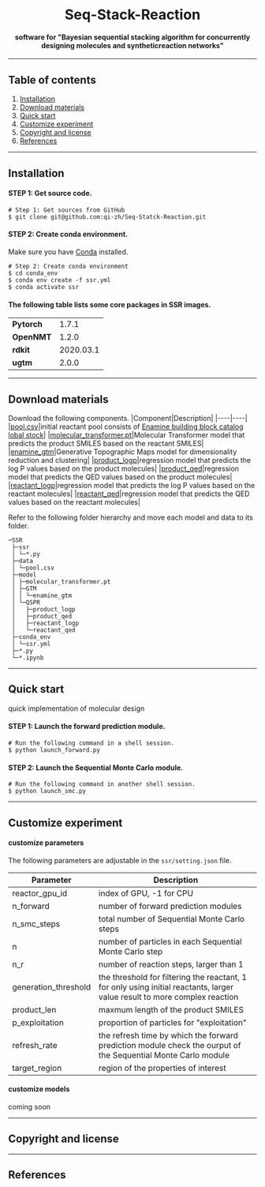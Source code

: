 <h1 align="center">
  <br>
  Seq-Stack-Reaction
  <br>
</h1>

<h4 align="center">software for "Bayesian sequential stacking algorithm for concurrently designing molecules and syntheticreaction networks"</h4>

---

## Table of contents
1. [Installation](#installation)
2. [Download materials](#download-materials)
3. [Quick start](#quick-start)
4. [Customize experiment](#customize-experiment)
5. [Copyright and license](#Copyright-and-license)
6. [References](#References)

---

## Installation

#### STEP 1: Get source code.
```shell
# Step 1: Get sources from GitHub
$ git clone git@github.com:qi-zh/Seq-Statck-Reaction.git
```
#### STEP 2: Create conda environment.

Make sure you have [Conda](https://docs.conda.io/projects/conda/en/latest/) installed.
```shell
# Step 2: Create conda environment
$ cd conda_env
$ conda env create -f ssr.yml
$ conda activate ssr
```
#### The following table lists some core packages in SSR images.
<table>
  <tr>
    <td nowrap><strong>Pytorch</strong></td>
    <td>1.7.1</td>
  </tr>
  <tr>
    <td nowrap><strong>OpenNMT</strong></td>
    <td>1.2.0</td>
  </tr>
  <tr>
    <td nowrap><strong>rdkit</strong></td>
    <td>2020.03.1</td>
  </tr>
  <tr>
    <td nowrap><strong>ugtm</strong></td>
    <td>2.0.0</td>
  </tr>
</table>

---
## Download materials

Download the following components.
|Component|Description|
|----|----|
|[pool.csv](https://github.com/qi-zh/Seq-Statck-Reaction)|initial reactant pool consists of [Enamine building block catalog lobal stock](https://enamine.net/building-blocks)|
|[molecular_transformer.pt](https://github.com/qi-zh/Seq-Statck-Reaction)|Molecular Transformer model that predicts the product SMILES based on the reactant SMILES|
|[enamine_gtm](https://github.com/qi-zh/Seq-Statck-Reaction)|Generative Topographic Maps model for dimensionality reduction and clustering|
|[product_logp](https://github.com/qi-zh/Seq-Statck-Reaction)|regression model that predicts the log P values based on the product molecules|
|[product_qed](https://github.com/qi-zh/Seq-Statck-Reaction)|regression model that predicts the QED values based on the product molecules|
|[reactant_logp](https://github.com/qi-zh/Seq-Statck-Reaction)|regression model that predicts the log P values based on the reactant molecules|
|[reactant_qed](https://github.com/qi-zh/Seq-Statck-Reaction)|regression model that predicts the QED values based on the reactant molecules|

Refer to the following folder hierarchy and move each model and data to its folder.

```shell
─SSR
 ├─ssr
 │ └─*.py
 ├─data
 │ └─pool.csv
 ├─model
 │ ├─molecular_transformer.pt
 │ ├─GTM
 │ │ └─enamine_gtm
 │ └─QSPR
 │   ├─product_logp
 │   ├─product_qed
 │   ├─reactant_logp
 │   └─reactant_qed
 ├─conda_env
 │ └─ssr.yml
 ├─*.py
 └─*.ipynb
```

---
## Quick start

quick implementation of molecular design

#### STEP 1: Launch the forward prediction module.
```shell
# Run the following command in a shell session.
$ python launch_forward.py
```
#### STEP 2: Launch the Sequential Monte Carlo module.
```shell
# Run the following command in another shell session.
$ python launch_smc.py
```
---
## Customize experiment

#### customize parameters
The following parameters are adjustable in the `ssr/setting.json` file.

|Parameter|Description|
|----|----|
|reactor_gpu_id|index of GPU, -1 for CPU|
|n_forward|number of forward prediction modules|
|n_smc_steps|total number of Sequential Monte Carlo steps|
|n|number of particles in each Sequential Monte Carlo step|
|n_r|number of reaction steps, larger than 1|
|generation_threshold|the threshold for filtering the reactant, 1 for only using initial reactants, larger value result to more complex reaction|
|product_len|maxmum length of the product SMILES|
|p_exploitation|proportion of particles for "exploitation"|
|refresh_rate|the refresh time by which the forward prediction module check the ourput of the Sequential Monte Carlo module|
|target_region|region of the properties of interest|

#### customize models
coming soon

---
## Copyright and license

---
## References
